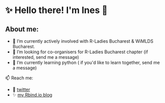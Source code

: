 # ✨ Hello there! I'm Ines 👋

## About me:
 - 🔭 I’m currently actively involved with R-Ladies Bucharest  & WiMLDS Bucharest. 
 - 👯 I’m looking for co-organisers for R-Ladies Bucharest chapter (if interested, send me a message)
 - 🌱 I’m currently learning python ( if you'd like to learn together, send me a message)

 📫 Reach me: 
 - :iphone: <a href="https://twitter.com/inesz">twitter</a>
 - ✨ <a href="https://ineszz.rbind.io/blog/">my Rbind.io blog</a>

<!--
**ineszz/ineszz** is a ✨ _special_ ✨ repository because its `README.md` (this file) appears on your GitHub profile.
